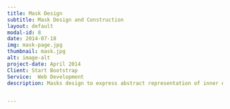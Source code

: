 ```yaml
---
title: Mask Design
subtitle: Mask Design and Construction
layout: default
modal-id: 8
date: 2014-07-18
img: mask-page.jpg
thumbnail: mask.jpg
alt: image-alt
project-date: April 2014
Client: Start Bootstrap
Service:  Web Development
description: Masks design to express abstract representation of inner ego and self. Used to accompany costume design for a fashion show.


---
```

